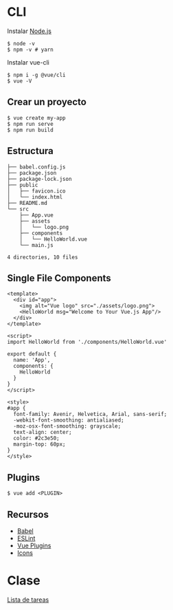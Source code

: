 # CLI

Instalar [Node.js](https://nodejs.org/es/download/)

    $ node -v
    $ npm -v # yarn

Instalar vue-cli

    $ npm i -g @vue/cli
    $ vue -V

## Crear un proyecto

    $ vue create my-app
    $ npm run serve
    $ npm run build

## Estructura
```
├── babel.config.js
├── package.json
├── package-lock.json
├── public
│   ├── favicon.ico
│   └── index.html
├── README.md
└── src
    ├── App.vue
    ├── assets
    │   └── logo.png
    ├── components
    │   └── HelloWorld.vue
    └── main.js

4 directories, 10 files
```


## Single File Components
```vue
<template>
  <div id="app">
    <img alt="Vue logo" src="./assets/logo.png">
    <HelloWorld msg="Welcome to Your Vue.js App"/>
  </div>
</template>

<script>
import HelloWorld from './components/HelloWorld.vue'

export default {
  name: 'App',
  components: {
    HelloWorld
  }
}
</script>

<style>
#app {
  font-family: Avenir, Helvetica, Arial, sans-serif;
  -webkit-font-smoothing: antialiased;
  -moz-osx-font-smoothing: grayscale;
  text-align: center;
  color: #2c3e50;
  margin-top: 60px;
}
</style>

```

## Plugins
    $ vue add <PLUGIN>

## Recursos

- [Babel](https://babeljs.io/)
- [ESLint](https://eslint.org/)
- [Vue Plugins](https://awesomejs.dev/for/vue-cli/)
- [Icons](https://www.w3schools.com/icons/fontawesome_icons_intro.asp)

# Clase
[Lista de tareas](https://github.com/ascodecodigo/TodoList/releases/tag/v2.0.0)

